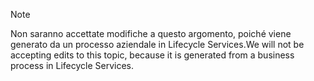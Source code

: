 > [!NOTE]
> <span data-ttu-id="b4778-101">Non saranno accettate modifiche a questo argomento, poiché viene generato da un processo aziendale in Lifecycle Services.</span><span class="sxs-lookup"><span data-stu-id="b4778-101">We will not be accepting edits to this topic, because it is generated from a business process in Lifecycle Services.</span></span>